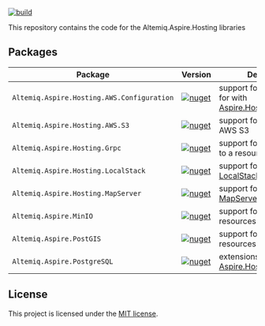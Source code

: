 [![build](https://github.com/altemiq/command-line-api/actions/workflows/build.yml/badge.svg)](https://github.com/altemiq/command-line-api/actions/workflows/build.yml)

This repository contains the code for the Altemiq.Aspire.Hosting libraries

## Packages

| Package                                    | Version                                                                                                                                                      | Description                                                                                                 |
|--------------------------------------------|--------------------------------------------------------------------------------------------------------------------------------------------------------------|-------------------------------------------------------------------------------------------------------------|
| `Altemiq.Aspire.Hosting.AWS.Configuration` | [![nuget](https://img.shields.io/nuget/v/Altemiq.Aspire.Hosting.AWS.Configuration.svg)](https://nuget.org/packages/Altemiq.Aspire.Hosting.AWS.Configuration) | support for configuration for with [Aspire.Hosting.AWS](https://www.nuget.org/packages/Aspire.Hosting.AWS/) |
| `Altemiq.Aspire.Hosting.AWS.S3`            | [![nuget](https://img.shields.io/nuget/v/Altemiq.Aspire.Hosting.AWS.S3.svg)](https://nuget.org/packages/Altemiq.Aspire.Hosting.AWS.S3)                       | support for interaction with AWS S3                                                                         |
| `Altemiq.Aspire.Hosting.Grpc`              | [![nuget](https://img.shields.io/nuget/v/Altemiq.Aspire.Hosting.Grpc.svg)](https://nuget.org/packages/Altemiq.Aspire.Hosting.Grpc)                           | support for adding [gRPCui](https://github.com/fullstorydev/grpcui) to a resource                           |
| `Altemiq.Aspire.Hosting.LocalStack`        | [![nuget](https://img.shields.io/nuget/v/Altemiq.Aspire.Hosting.LocalStack.svg)](https://nuget.org/packages/Altemiq.Aspire.Hosting.LocalStack)               | support for using [LocalStack](https://www.localstack.cloud/) resources                                     |
| `Altemiq.Aspire.Hosting.MapServer`         | [![nuget](https://img.shields.io/nuget/v/Altemiq.Aspire.Hosting.MapServer.svg)](https://nuget.org/packages/Altemiq.Aspire.Hosting.MapServer)                 | support for using [MapServer](https://mapserver.org/) resources                                             |
| `Altemiq.Aspire.MinIO`                     | [![nuget](https://img.shields.io/nuget/v/Altemiq.Aspire.MinIO.svg)](https://nuget.org/packages/Altemiq.Aspire.MinIO)                                         | support for using [MinIO](https://min.io/) resources                                                        |
| `Altemiq.Aspire.PostGIS`                   | [![nuget](https://img.shields.io/nuget/v/Altemiq.Aspire.PostGIS.svg)](https://nuget.org/packages/Altemiq.Aspire.PostGIS)                                     | support for using [PostGIS](https://postgis.net/) resources                                                 |
| `Altemiq.Aspire.PostgreSQL`                | [![nuget](https://img.shields.io/nuget/v/Altemiq.Aspire.PostgreSQL.svg)](https://nuget.org/packages/Altemiq.Aspire.PostgreSQL)                               | extensions for [Aspire.Hosting.PostgreSQL](https://www.nuget.org/packages/Aspire.Hosting.PostgreSQL/)       |

## License

This project is licensed under the [MIT license](LICENSE.md).